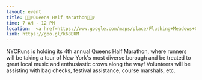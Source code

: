```yaml
---
layout: event
title: 🏃🏻‍♀️Queens Half Marathon🏃🏻‍♀️
time: 7 AM - 12 PM
location:  <a href=https://www.google.com/maps/place/Flushing+Meadows+Corona+Park/@40.7397136,-73.842979,17z/data=!3m1!4b1!4m5!3m4!1s0x89c2607fc22166fb:0x133d2c68e8326ce1!8m2!3d40.7397136!4d-73.840785>Flushing Meadows Corona Park</a>, Queens
link: https://goo.gl/k68EUM 
---
```

NYCRuns is holding its 4th annual Queens Half Marathon, where runners will be taking a tour of New York's most diverse borough and be treated to great local music and enthusiastic crows along the way! Volunteers will be assisting with bag checks, festival assistance, course marshals, etc.

